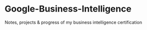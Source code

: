 # Google-Business-Intelligence
Notes, projects &amp; progress of my business intelligence certification
